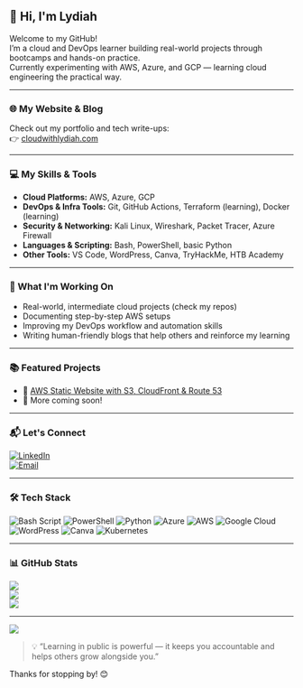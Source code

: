 ## 👋 Hi, I'm Lydiah

Welcome to my GitHub!  
I’m a cloud and DevOps learner building real-world projects through bootcamps and hands-on practice.  
Currently experimenting with AWS, Azure, and GCP — learning cloud engineering the practical way.

---

### 🌐 My Website & Blog  
Check out my portfolio and tech write-ups:  
👉 [cloudwithlydiah.com](https://cloudwithlydiah.com/)

---

### 💻 My Skills & Tools

- **Cloud Platforms:** AWS, Azure, GCP  
- **DevOps & Infra Tools:** Git, GitHub Actions, Terraform (learning), Docker (learning)  
- **Security & Networking:** Kali Linux, Wireshark, Packet Tracer, Azure Firewall  
- **Languages & Scripting:** Bash, PowerShell, basic Python  
- **Other Tools:** VS Code, WordPress, Canva, TryHackMe, HTB Academy

---

### 📌 What I'm Working On

- Real-world, intermediate cloud projects (check my repos)
- Documenting step-by-step AWS setups
- Improving my DevOps workflow and automation skills
- Writing human-friendly blogs that help others and reinforce my learning

---

### 📚 Featured Projects

- 🔹 [AWS Static Website with S3, CloudFront & Route 53](https://github.com/lydiah/aws-static-site-project)  
- 🔹 More coming soon!

---

### 📬 Let's Connect

[![LinkedIn](https://img.shields.io/badge/LinkedIn-%230077B5.svg?logo=linkedin&logoColor=white)](https://www.linkedin.com/in/lydiah-nganga/)  
[![Email](https://img.shields.io/badge/Email-D14836?logo=gmail&logoColor=white)](mailto:Lygashiku@gmail.com)

---

### 🛠️ Tech Stack

![Bash Script](https://img.shields.io/badge/bash_script-%23121011.svg?style=for-the-badge&logo=gnu-bash&logoColor=white)
![PowerShell](https://img.shields.io/badge/PowerShell-%235391FE.svg?style=for-the-badge&logo=powershell&logoColor=white)
![Python](https://img.shields.io/badge/python-3670A0?style=for-the-badge&logo=python&logoColor=ffdd54)
![Azure](https://img.shields.io/badge/azure-%230072C6.svg?style=for-the-badge&logo=microsoftazure&logoColor=white)
![AWS](https://img.shields.io/badge/AWS-%23FF9900.svg?style=for-the-badge&logo=amazon-aws&logoColor=white)
![Google Cloud](https://img.shields.io/badge/GoogleCloud-%234285F4.svg?style=for-the-badge&logo=google-cloud&logoColor=white)
![WordPress](https://img.shields.io/badge/WordPress-%23117AC9.svg?style=for-the-badge&logo=WordPress&logoColor=white)
![Canva](https://img.shields.io/badge/Canva-%2300C4CC.svg?style=for-the-badge&logo=Canva&logoColor=white)
![Kubernetes](https://img.shields.io/badge/kubernetes-%23326ce5.svg?style=for-the-badge&logo=kubernetes&logoColor=white)

---

### 📊 GitHub Stats

![](https://github-readme-stats.vercel.app/api?username=LydiahLaw&theme=blueberry&hide_border=false&include_all_commits=true&count_private=true)  
![](https://nirzak-streak-stats.vercel.app/?user=LydiahLaw&theme=blueberry&hide_border=false)  
![](https://github-readme-stats.vercel.app/api/top-langs/?username=LydiahLaw&theme=blueberry&hide_border=false&layout=compact)

---

[![](https://visitcount.itsvg.in/api?id=LydiahLaw&icon=0&color=0)](https://visitcount.itsvg.in)

> 💡 “Learning in public is powerful — it keeps you accountable and helps others grow alongside you.”

Thanks for stopping by! 😊
